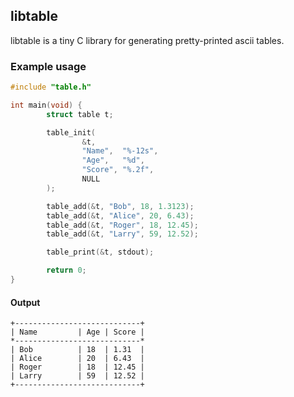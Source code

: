 ## libtable

libtable is a tiny C library for generating
pretty-printed ascii tables.

### Example usage

```c
#include "table.h"

int main(void) {
        struct table t;

        table_init(
                &t,
                "Name",  "%-12s",
                "Age",   "%d",
                "Score", "%.2f",
                NULL
        );

        table_add(&t, "Bob", 18, 1.3123);
        table_add(&t, "Alice", 20, 6.43);
        table_add(&t, "Roger", 18, 12.45);
        table_add(&t, "Larry", 59, 12.52);

        table_print(&t, stdout);

        return 0;
}
```

#### Output

```
+----------------------------+
| Name         | Age | Score |
*----------------------------*
| Bob          | 18  | 1.31  |
| Alice        | 20  | 6.43  |
| Roger        | 18  | 12.45 |
| Larry        | 59  | 12.52 |
+----------------------------+
```

